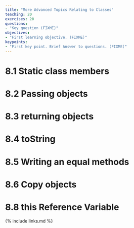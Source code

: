 ```yaml
---
title: "More Advanced Topics Relating to Classes"
teaching: 20
exercises: 20
questions:
- "Key question (FIXME)"
objectives:
- "First learning objective. (FIXME)"
keypoints:
- "First key point. Brief Answer to questions. (FIXME)"
---
```



# 8.1 Static class members
# 8.2 Passing objects
# 8.3 returning objects
# 8.4 toString
# 8.5 Writing an equal methods
# 8.6 Copy objects
# 8.8 this Reference Variable


{% include links.md %}
